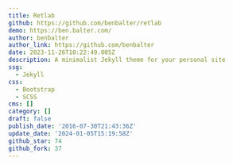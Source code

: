 ```yaml
---
title: Retlab
github: https://github.com/benbalter/retlab
demo: https://ben.balter.com/
author: benbalter
author_link: https://github.com/benbalter
date: 2023-11-26T10:22:49.005Z
description: A minimalist Jekyll theme for your personal site
ssg:
  - Jekyll
css:
  - Bootstrap
  - SCSS
cms: []
category: []
draft: false
publish_date: '2016-07-30T21:43:36Z'
update_date: '2024-01-05T15:19:58Z'
github_star: 74
github_fork: 37
---
```

